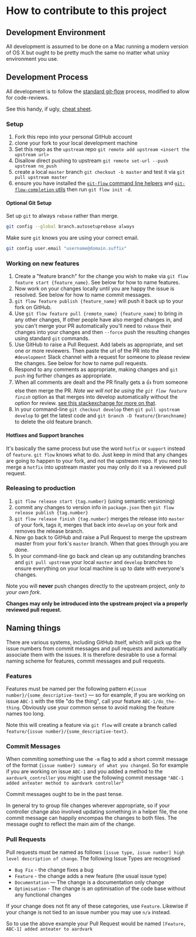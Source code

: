 # How to contribute to this project

## Development Environment

All development is assumed to be done on a Mac running a modern version of OS X but ought to be pretty much the same no matter what unixy environment you use.

## Development Process

All development is to follow the [standard git-flow](http://nvie.com/posts/a-successful-git-branching-model/) process, modified to allow for code-reviews.

See this handy, if ugly, [cheat sheet](http://danielkummer.github.io/git-flow-cheatsheet/).

### Setup

1. Fork this repo into your personal GitHub account
2. clone your fork to your local development machine
3. Set this repo as the `upstream` repo `git remote add upstream <insert the upstream url>`
4. Disallow direct pushing to upstream `git remote set-url --push upstream no_push`
5. create a local `master` branch `git checkout -b master` and test it via `git pull upstream master`
6. ensure you have installed the [`git-flow` command line helpers](https://github.com/nvie/gitflow) and [`git-flow-completion` utils](https://github.com/bobthecow/git-flow-completion) then run `git flow init -d`.

#### Optional Git Setup

Set up `git` to always `rebase` rather than merge.

```sh
git config --global branch.autosetuprebase always
```

Make sure `git` knows you are using your correct email.

```sh
git config user.email "username@domain.suffix"
```

### Working on new features

1. Create a "feature branch" for the change you wish to make via `git flow feature start {feature_name}`. See below for how to name features.
2. Now work on your changes locally until you are happy the issue is resolved. See below for how to name commit messages.
3. `git flow feature publish {feature_name}` will push it back up to your fork on GitHub.
4. Use `git flow feature pull {remote_name} {feature_name}` to bring in any other changes, If other people have also merged changes in, and you can't merge your PR automatically you'll need to `rebase` their changes into your changes and then `--force` push the resulting changes using standard `git` commands.
5. Use GitHub to raise a Pull Request. Add labels as appropriate, and set one or more reviewers. Then paste the url of the PR into the `#development` Slack channel with a request for someone to please review the changes. See below for how to name pull requests.
6. Respond to any comments as appropriate, making changes and `git push` ing further changes as appropriate.
7. When all comments are dealt and the PR finally gets a :+1: from someone else then merge the PR. _Note we will not be using the `git flow feature finish`_ option as that merges into develop automatically without the option for review. [see this stackexchange for more on that](http://programmers.stackexchange.com/questions/187723/code-review-with-git-flow-and-github).
8. In your command-line `git checkout develop` then `git pull upstream develop` to get the latest code and `git branch -D feature/{branchname}` to delete the old feature branch.

#### Hotfixes and Support branches

It's basically the same process but use the word `hotfix` or `support` instead of `feature`.  `git flow` knows what to do. Just keep in mind that any changes are going to happen to your fork, and not the upstream repo. If you need to merge a `hotfix` into upstream master you may only do it va a reviewed pull request.

### Releasing to production

1. `git flow release start {tag.number}` (using semantic versioning)
2. commit any changes to version info in `package.json` then `git flow release publish {tag.number}`
3. `git flow release finish {tag.number}` merges the release into `master` of your fork, tags it, merges that back into `develop` on your fork and removes the release branch.
4. Now go back to GitHub and raise a Pull Request to merge the upstream master from your fork's `master` branch. When that goes through you are done.
5. In your command-line go back and clean up any outstanding branches and `git pull upstream` your local `master` and `develop` branches to ensure everything on your local machine is up to date with everyone's changes.

Note you will **never** push changes directly to the upstream project, *only to your own fork*. 

**Changes may only be introduced into the upstream project via a properly reviewed pull request.**

## Naming things

There are various systems, including GitHub itself, which will pick up the issue numbers from commit messages and pull requests and automatically associate them with the issues. It is therefore desirable to use a formal naming scheme for features, commit messages and pull requests.

### Features

Features must be named per the following pattern `#{issue number}/{some_descriptive-text}` — so for example, if you are working on issue `ABC-1` with the title "do the thing", call your feature `ABC-1/do_the-thing`. Obviously use your common sense to avoid making the feature names too long.

Note this will creating a feature via `git flow` will create a branch called `feature/{issue number}/{some_descriptive-text}`.

### Commit Messages

When commiting something use the `-m` flag to add a short commit message of the format `{issue number} summary of what you changed`.  So for example if you are working on issue `ABC-1` and you added a method to the `aardvark_controller` you might use the following commit message `"ABC-1 added anteater method to aardvark controller"`

Commit messages ought to be in the past tense.

In general try to group file changes wherever appropriate, so if your controller change also involved updating something in a helper file, the one commit message can happily encompas the changes to both files. The message ought to reflect the main aim of the change.

### Pull Requests

Pull requests must be named as follows `[issue type, issue number] high level description of change`.  The following Issue Types are recognised

* `Bug Fix` - the change fixes a bug
* `Feature` - the change adds a new feature (the usual issue type)
* `Documentation` — The change is a documentation only change
* `Optimisation` - The change is an optimisation of the code base without any functional changes

If your change does not fit any of these categories, use `Feature`. Likewise if your change is not tied to an issue number you may use `n/a` instead.

So to use the above example your Pull Request would be named `[Feature, ABC-1] added anteater to aardvark`
